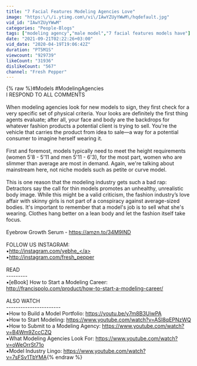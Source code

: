```yaml
---
title: "7 Facial Features Modeling Agencies Love"
image: "https:\/\/i.ytimg.com\/vi\/IAwYZUyYWwM\/hqdefault.jpg"
vid_id: "IAwYZUyYWwM"
categories: "People-Blogs"
tags: ["modeling agency","male model","7 facial features models have"]
date: "2021-09-21T02:22:26+03:00"
vid_date: "2020-04-19T19:06:42Z"
duration: "PT5M1S"
viewcount: "929739"
likeCount: "31936"
dislikeCount: "567"
channel: "Fresh Pepper"
---
```

{% raw %}#Models #ModelingAgencies<br />I RESPOND TO ALL COMMENTS <br /><br />When modeling agencies look for new models to sign, they first check for a very specific set of physical criteria. Your looks are definitely the first thing agents evaluate; after all, your face and body are the backdrops for whatever fashion products a potential client is trying to sell. You're the vehicle that carries the product from idea to sale—a way for a potential consumer to imagine herself wearing it.<br /><br />First and foremost, models typically need to meet the height requirements (women 5'8 - 5'11 and men 5'11 - 6'3), for the most part, women who are slimmer than average are most in demand. Again, we're talking about mainstream here, not niche models such as petite or curve model.<br /><br />This is one reason that the modeling industry gets such a bad rap: Detractors say the call for thin models promotes an unhealthy, unrealistic body image. While this might be a valid criticism, the fashion industry’s love affair with skinny girls is not part of a conspiracy against average-sized bodies. It's important to remember that a model's job is to sell what she's wearing. Clothes hang better on a lean body and let the fashion itself take focus.<br /><br />Eyebrow Growth Serum - <a rel="nofollow" target="blank" href="https://amzn.to/34M9IND">https://amzn.to/34M9IND</a><br /><br />FOLLOW US INSTAGRAM:<br />▪️<a rel="nofollow" target="blank" href="http://instagram.com/yebhe_">http://instagram.com/yebhe_</a><br />▪️<a rel="nofollow" target="blank" href="http://instagram.com/fresh_pepper">http://instagram.com/fresh_pepper</a><br /><br />READ<br />---------<br />▪️[eBook] How to Start a Modeling Career: <a rel="nofollow" target="blank" href="http://francispolo.com/product/how-to-start-a-modeling-career/">http://francispolo.com/product/how-to-start-a-modeling-career/</a><br /><br />ALSO WATCH<br />-----------------------<br />▪️How to Build a Model Portfolio: <a rel="nofollow" target="blank" href="https://youtu.be/y7m8B3UiwPA">https://youtu.be/y7m8B3UiwPA</a><br />▪️How to Start Modeling: <a rel="nofollow" target="blank" href="https://www.youtube.com/watch?v=ASI8qEPNzWQ">https://www.youtube.com/watch?v=ASI8qEPNzWQ</a><br />▪️How to Submit to a Modeling Agency: <a rel="nofollow" target="blank" href="https://www.youtube.com/watch?v=B4Wm9ZccCZQ">https://www.youtube.com/watch?v=B4Wm9ZccCZQ</a><br />▪️What Modeling Agencies Look For: <a rel="nofollow" target="blank" href="https://www.youtube.com/watch?v=oWeOrrSt71o">https://www.youtube.com/watch?v=oWeOrrSt71o</a><br />▪️Model Industry Lingo: <a rel="nofollow" target="blank" href="https://www.youtube.com/watch?v=7sFSv1TbYMA">https://www.youtube.com/watch?v=7sFSv1TbYMA</a>{% endraw %}
